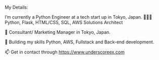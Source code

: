 
My Details:


I’m currently a Python Engineer at a tech start up in Tokyo, Japan.
👨🏽‍💻 Python, Flask, HTML/CSS, SQL, AWS Solutions Architect

:office: Consultant/ Marketing Manager in Tokyo, Japan.

🌱 Building my skills Python, AWS, Fullstack and Back-end development.

📫 Get in contact through https://www.underscoreex.com

